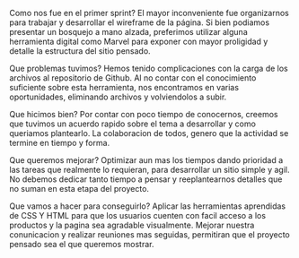 Como nos fue en el primer sprint?
El mayor inconveniente fue organizarnos para trabajar y desarrollar el wireframe de la página. Si bien podiamos presentar un bosquejo a mano alzada, preferimos utilizar alguna herramienta digital como Marvel para exponer con mayor proligidad y detalle la estructura del sitio pensado. 

Que problemas tuvimos?
Hemos tenido complicaciones con la carga de los archivos al repositorio de Github. Al no contar con el conocimiento suficiente sobre esta herramienta, nos encontramos en varias oportunidades, eliminando archivos y volviendolos a subir. 

Que hicimos bien?
Por contar con poco tiempo de conocernos, creemos que tuvimos un acuerdo rapido sobre el tema a desarrollar y como queriamos plantearlo. La colaboracion de todos, genero que la actividad se termine en tiempo y forma.

Que queremos mejorar?
Optimizar aun mas los tiempos dando prioridad a las tareas que realmente lo requieran, para desarrollar un sitio simple y agil. No debemos dedicar tanto tiempo a pensar y reeplantearnos detalles que no suman en esta etapa del proyecto.

Que vamos a hacer para conseguirlo?
Aplicar las herramientas aprendidas de CSS Y HTML para que los usuarios cuenten con facil acceso a los productos y la pagina sea agradable visualmente. Mejorar nuestra conunicacion y realizar reuniones mas seguidas, permitiran que el proyecto pensado sea el que queremos mostrar.
